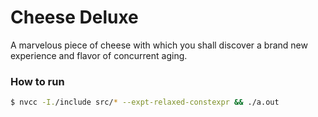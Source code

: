 # Cheese Deluxe
A marvelous piece of cheese with which you shall discover a brand new experience and flavor of concurrent aging.

### How to run
```bash
$ nvcc -I./include src/* --expt-relaxed-constexpr && ./a.out
```

